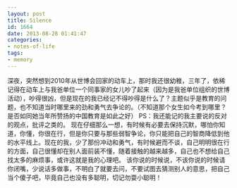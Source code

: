 ```yaml
---
layout: post
title: Silence
id: 1664
date: 2013-08-28 01:41:47
categories: 
- notes-of-life
tags:
- memory
---
```


深夜，突然想到2010年从世博会回家的动车上，那时我还很幼稚，三年了，依稀记得在动车上与我爸单位一个同事家的女儿吵了起来（因为是我爸单位组织的世博活动），吵得很凶，但是现在的我已经记不得吵得是什么了？主题似乎是教育的问题，也不知道当时哪里来的劲和勇气去争论的。（不知道那个女生如今考到哪里？是否如同她当年所赞扬的中国教育是如此之好） PS：我还能记的我主要说的反对的观点，批评之类的。 现在仔细那么一想，有时候有必要去保持沉默，哪怕你知道，你懂，你很在行，但是你只要与那些弱智争论，你只能把自己的智商降低到他的水平线上。现在的我，少了那份冲动和勇气，有时候避而不谈，自己明明很在行的方面，自己很懂却在别人面前装不懂，随着接触的越来越多，自己也不想给自己找太多的麻烦事，或许这就是我的心理吧。 该你说的时候说，不该你说的时候请你闭嘴，少说话多做事，不明白了就要去问，不要试图去猜测别人的意思，把自己当个傻子吧，毕竟自己也没有多聪明，切记勿耍小聪明！